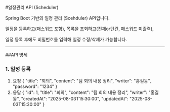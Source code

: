 #일정관리 API (Scheduler)

Spring Boot 기반의 일정 관리 (Scehduler) API입니다. 

일정을 등록하고(패스워드 포함), 목록을 조회하고(전체or단건, 패스워드 미출력), 

일정 등록 후에도 비밀번호를 입력해 일정 수정/삭제가 가능합니다.

--------------------------------------------------------------------------------------------------

##API 명세

### 1. 일정 등록
  1) 요청
     {
        "title": "회의",
        "content": "팀 회의 내용 정리",
        "writer": "홍길동",
        "password": "1234"
     }
  2) 응답
     {
        "id": 1,
        "title": "회의",
        "content": "팀 회의 내용 정리",
        "writer": "홍길동",
        "createdAt": "2025-08-03T15:30:00",
        "updatedAt": "2025-08-03T15:30:00"
     }
